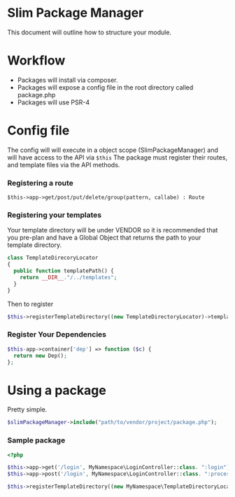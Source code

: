 # Slim Package Manager

This document will outline how to structure your module.

# Workflow

- Packages will install via composer.
- Packages will expose a config file in the root directory called package.php
- Packages will use PSR-4

# Config file

The config will will execute in a object scope (SlimPackageManager) and will have access to the API via `$this`
The package must register their routes, and template files via the API methods.


### Registering a route

`$this->app->get/post/put/delete/group(pattern, callabe) : Route`

### Registering your templates

Your template directory will be under VENDOR so it is recommended that you pre-plan and have a Global Object that returns the path to your template directory.

```php
class TemplateDirecoryLocator
{
  public function templatePath() {
    return __DIR__."/../templates";
  }
}
```

Then to register
```php
$this->registerTemplateDirectory((new TemplateDirectoryLocator)->templatePath());
```

### Register Your Dependencies

```php
$this-app->container['dep'] => function ($c) {
  return new Dep();
};
```


# Using a package

Pretty simple.

```php
$slimPackageManager->include("path/to/vendor/project/package.php");
```


### Sample package

```php
<?php

$this->app->get('/login', MyNamespace\LoginController::class. ":login");
$this->app->post('/login', MyNamespace\LoginController::class. ":processLogin");

$this->registerTemplateDirectory((new MyNamespace\TemplateDirectoryLocator)->templatePath());



```



